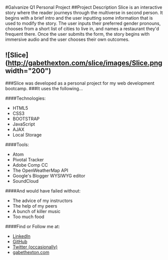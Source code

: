 #Galvanize Q1 Personal Project
##Project Description
Slice is an interactive story where the reader journeys through the multiverse in second person.
It begins with a brief intro and the user inputting some information that is used to modify the story.
The user inputs their preferred gender pronouns, chooses from a short list of cities to live in, and names a restaurant they'd frequent there.
Once the user submits the form, the story begins with immersive audio and the user chooses their own outcomes.

![Slice](http://gabethexton.com/slice/images/Slice.png width="200")
-----
###Slice was developed as a personal project for my web development bootcamp.
###It uses the following...

####Technologies:
- HTML5
- CSS3
- BOOTSTRAP
- JavaScript
- AJAX
- Local Storage

####Tools:
- Atom
- Pivotal Tracker
- Adobe Comp CC
- The OpenWeatherMap API
- Google's Blogger WYSIWYG editor
- SoundCloud

####And would have failed without:
- The advice of my instructors
- The help of my peers
- A bunch of killer music
- Too much food

####Find or Follow me at:
- [LinkedIn](https://linkedin.com/gabethexton)
- [GitHub](https://github.com/gabethexton)
- [Twitter (occasionally)](https://twitter.com/gabethexton)
- [gabethexton.com](http://gabethexton.com)
